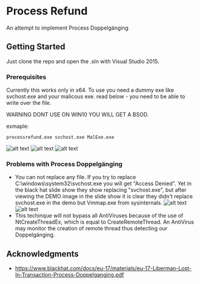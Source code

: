 # Process Refund

An attempt to implement Process Doppelgänging
## Getting Started

Just clone the repo and open the .sln with Visual Studio 2015.

### Prerequisites

Currently this works only in x64.
To use you need a dummy exe like svchost.exe and your malicous exe.
read below - you need to be able to write over the file.

WARNING DONT USE ON WIN10 YOU WILL GET A BSOD.

exmaple:

	processrefund.exe svchost.exe MalExe.exe
 ![alt text](https://raw.githubusercontent.com/spajed/processrefund/master/example.png)
 ![alt text](https://raw.githubusercontent.com/spajed/processrefund/master/modules.png)
 ![alt text](https://raw.githubusercontent.com/spajed/processrefund/master/memory.png)

### Problems with Process Doppelgänging
* You can not replace any file. If you try to replace  C:\windows\system32\svchost.exe you will get "Access Denied".
  Yet in the black hat slide show they show replacing "svchost.exe", but after viewing the DEMO image in the slide show
  it is clear they didn't replace svchost.exe in the demo but Vmmap.exe from sysinternals.
 ![alt text](https://raw.githubusercontent.com/spajed/processrefund/master/cheating.png) ![alt text](https://raw.githubusercontent.com/spajed/processrefund/master/cheating2.png)
 * This techinque will not bypass all AntiViruses because of the use of NtCreateThreadEx, which is equal to CreateRemoteThread.
   An AntiVirus may monitor the creation of remote thread thus detecting our Doppelgänging.
## Acknowledgments
* https://www.blackhat.com/docs/eu-17/materials/eu-17-Liberman-Lost-In-Transaction-Process-Doppelganging.pdf
